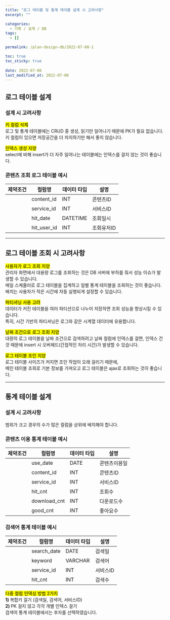 ```yaml
---
title: "로그 테이블 및 통계 테이블 설계 시 고려사항"
excerpt: ""

categories:
  - 기획 / 설계 / DB
tags:
  - []

permalink: /plan-design-db/2022-07-08-1

toc: true
toc_sticky: true
 
date: 2022-07-08
last_modified_at: 2022-07-08
---
```


## 로그 테이블 설계

### 설계 시 고려사항

<mark>키 컬럼 삭제</mark>  
로그 및 통계 테이블에는 CRUD 중 생성, 읽기만 일어나기 때문에 PK가 필요 없습니다.  
키 컬럼이 있으면 저장공간을 더 차지하기만 해서 좋지 않습니다.

<mark>인덱스 생성 지양</mark>  
select에 비해 insert가 더 자주 일어나는 테이블에는 인덱스를 걸지 않는 것이 좋습니다.

### 콘텐츠 조회 로그 테이블 예시
<table>
  <thead>
    <tr>
      <th>제약조건</th>
      <th>컬럼명</th>
      <th>데이터 타입</th>
      <th>설명</th>
    </tr>
  </thead>
  <tbody>
    <tr>
      <td></td>
      <td>content_id</td>
      <td>INT</td>
      <td>콘텐츠ID</td>
    </tr>
    <tr>
      <td></td>
      <td>service_id</td>
      <td>INT</td>
      <td>서비스ID</td>
    </tr>
    <tr>
      <td></td>
      <td>hit_date</td>
      <td>DATETIME</td>
      <td>조회일시</td>
    </tr>
    <tr>
      <td></td>
      <td>hit_user_id</td>
      <td>INT</td>
      <td>조회유저ID</td>
    </tr>
  </tbody>
</table>

---

## 로그 테이블 조회 시 고려사항

<mark>사용자가 로그 조회 지양</mark>  
관리자 화면에서 대용량 로그를 조회하는 것은 DB 서버에 부하를 줘서 성능 이슈가 발생할 수 있습니다.  
매일 스케줄러로 로그 테이블을 집계하고 일별 통계 테이블을 조회하는 것이 좋습니다.  
배치는 사용자가 적은 시간에 자동 실행되게 설정할 수 있습니다.

<mark>파티셔닝 사용 고려</mark>  
데이터가 커진 테이블을 여러 파티션으로 나누어 저장하면 조회 성능을 향상시킬 수 있습니다.  
특히, 시간 기반의 파티셔닝은 로그와 같은 시계열 데이터에 유용합니다.

<mark>날짜 조건으로 로그 조회 지양</mark>  
대량의 로그 테이블을 날짜 조건으로 검색하려고 날짜 컬럼에 인덱스를 걸면,
인덱스 건 것 때문에 insert 시 오버헤드(간접적인 처리 시간)가 발생할 수 있습니다.

<mark>로그 테이블 조인 지양</mark>  
로그 테이블 사이즈가 커지면 조인 작업이 오래 걸리기 때문에,  
메인 테이블 조회로 기본 정보를 가져오고 로그 테이블은 ajax로 조회하는 것이 좋습니다.

---

## 통계 테이블 설계

### 설계 시 고려사항
범위가 크고 경우의 수가 많은 컬럼을 상위에 배치해야 합니다.

### 콘텐츠 이용 통계 테이블 예시
<table>
  <thead>
    <tr>
      <th>제약조건</th>
      <th>컬럼명</th>
      <th>데이터 타입</th>
      <th>설명</th>
    </tr>
  </thead>
  <tbody>
    <tr>
      <td></td>
      <td>use_date</td>
      <td>DATE</td>
      <td>콘텐츠이용일</td>
    </tr>
    <tr>
      <td></td>
      <td>content_id</td>
      <td>INT</td>
      <td>콘텐츠ID</td>
    </tr>
    <tr>
      <td></td>
      <td>service_id</td>
      <td>INT</td>
      <td>서비스ID</td>
    </tr>
    <tr>
      <td></td>
      <td>hit_cnt</td>
      <td>INT</td>
      <td>조회수</td>
    </tr>
    <tr>
      <td></td>
      <td>download_cnt</td>
      <td>INT</td>
      <td>다운로드수</td>
    </tr>
    <tr>
      <td></td>
      <td>good_cnt</td>
      <td>INT</td>
      <td>좋아요수</td>
    </tr>
  </tbody>
</table>

### 검색어 통계 테이블 예시
<table>
  <thead>
    <tr>
      <th>제약조건</th>
      <th>컬럼명</th>
      <th>데이터 타입</th>
      <th>설명</th>
    </tr>
  </thead>
  <tbody>
    <tr>
      <td></td>
      <td>search_date</td>
      <td>DATE</td>
      <td>검색일</td>
    </tr>
    <tr>
      <td></td>
      <td>keyword</td>
      <td>VARCHAR</td>
      <td>검색어</td>
    </tr>
    <tr>
      <td></td>
      <td>service_id</td>
      <td>INT</td>
      <td>서비스ID</td>
    </tr>
    <tr>
      <td></td>
      <td>hit_cnt</td>
      <td>INT</td>
      <td>검색수</td>
    </tr>
  </tbody>
</table>

<mark>다중 컬럼 인덱싱 방법 2가지</mark>  
<strong>1) </strong>복합키 걸기 (검색일, 검색어, 서비스ID)  
<strong>2) </strong>PK 걸지 않고 각각 개별 인덱스 걸기  
검색어 통계 테이블에서는 후자를 선택하였습니다.
